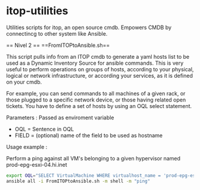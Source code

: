 itop-utilities
==============

Utilities scripts for itop, an open source cmdb. Empowers CMDB by connectincg to other system like Ansible.

== Nivel 2 ==
==FromITOPtoAnsible.sh==

 This script pulls info from an ITOP cmdb to generate  a yaml hosts list to be used as a Dynamic Inventory Source for ansible commands.
 This is very useful to perform operations on groups of hosts, according to your physical, logical or network infrastructure, or according your services, as it is defined on your cmdb. 
 
 For example, you can send commands to all machines of a given rack, or those plugged to a specific network device, or those having related open tickets. You have to define a set of hosts by using an OQL select statement.
 
 
 Parameters : Passed as enviroment variable 
  * OQL = Sentence in OQL 
  * FIELD = (optional) name of the field to be used as hostname 
 
 Usage example :
   
 Perform a ping against all VM's belonging to a given hypervisor named prod-epg-esxi-04.hi.inet 
 
``` bash
export OQL="SELECT VirtualMachine WHERE virtualhost_name = 'prod-epg-esxi-04.hi.inet' "  
ansible all -i FromITOPtoAnsible.sh -m shell -m "ping" 
```




 
 
